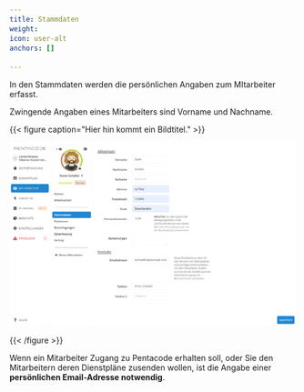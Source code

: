 ```yaml
---
title: Stammdaten
weight: 
icon: user-alt
anchors: []

---
```

In den Stammdaten werden die persönlichen Angaben zum MItarbeiter erfasst.

Zwingende Angaben eines Mitarbeiters sind Vorname und Nachname.

{{< figure caption="Hier hin kommt ein Bildtitel." >}}

![](/uploads/stammdaten.png)

{{< /figure >}}

Wenn ein Mitarbeiter Zugang zu Pentacode erhalten soll, oder Sie den Mitarbeitern deren Dienstpläne zusenden wollen, ist die Angabe einer **persönlichen Email-Adresse notwendig**.